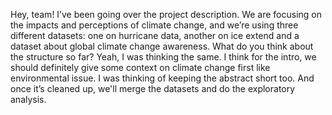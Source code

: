 Hey, team! I’ve been going over the project description. We are focusing on the impacts and perceptions of climate change, and we’re using three different datasets: one on hurricane data, another on ice extend and a dataset about global climate change awareness. What do you think about the structure so far?
Yeah, I was thinking the same. I think for the intro, we should definitely give some context on climate change first like environmental issue.
I was thinking of keeping the abstract short too. And once it’s cleaned up, we'll merge the datasets and do the exploratory analysis.
